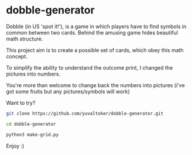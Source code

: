 # dobble-generator
Dobble (in US 'spot it!'), is a game in which players have to find symbols in common between two cards. 
Behind the amusing game hides beautiful math structure.

This project aim is to create a possible set of cards, which obey this math concept.

To simplify the ability to understand the outcome print, I changed the pictures into numbers.

You're more than welcome to change back the numbers into pictures (i've got some fruits but any pictures/symbols will work)

Want to try?

```bash
git clone https://github.com/yuvaltoker/dobble-generator.git

cd dobble-generator

python3 make-grid.py
```

Enjoy :)